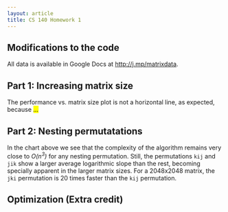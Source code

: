 ```yaml
---
layout: article
title: CS 140 Homework 1
---
```


## Modifications to the code

All data is available in Google Docs at <http://j.mp/matrixdata>.

## Part 1: Increasing matrix size

<script type="text/javascript" src="//ajax.googleapis.com/ajax/static/modules/gviz/1.0/chart.js">
{
  "dataSourceUrl": "//docs.google.com/spreadsheet/tq?range=A1%3AC12&key=0Aktsct0Ua9XhdHRHcXZrRldURm91azhnbUNVM2NTanc&gid=0&headers=-1",
  "chartType": "LineChart",
  "options": {
    "titleTextStyle": {"fontSize": 16},
    "vAxis": {"title": "Execution time (μs)", "logScale": true, "format": "#,###"},
    "hAxis": {"title": "Matrix size", "logScale": true},
    "title": "Log-log plot of execution time and matrix size",
    "width": 900, "height": 400,
    "pointSize": 7,
    "series": [
      {}, {"pointSize": 0, "lineWidth": 1}
    ]
  }
}
</script>

<script type="text/javascript" src="//ajax.googleapis.com/ajax/static/modules/gviz/1.0/chart.js">
{
  "dataSourceUrl": "//docs.google.com/spreadsheet/tq?range=H1%3AI12&key=0Aktsct0Ua9XhdHRHcXZrRldURm91azhnbUNVM2NTanc&gid=0&headers=-1",
  "chartType": "LineChart",
  "options": {
    "titleTextStyle": {"fontSize": 16},
    "curveType": "function",
    "vAxis": {"title": "Performance (flops)", "format": "#,###"},
    "hAxis": {"title": "Matrix size", "logScale": true},
    "title": "Log-linear plot of performance and matrix size",
    "width": 900, "height": 400,
    "legend": "none",
    "pointSize": 7,
    "series": [
      {"lineWidth": 1}
    ]
  }
}
</script>

The performance vs. matrix size plot is not a horizontal line, as expected, because <mark>...</mark>

## Part 2: Nesting permutatations

<script type="text/javascript" src="//ajax.googleapis.com/ajax/static/modules/gviz/1.0/chart.js">
{
  "dataSourceUrl": "//docs.google.com/spreadsheet/tq?range='Part+2'!A1%3AG12&key=0Aktsct0Ua9XhdHRHcXZrRldURm91azhnbUNVM2NTanc&gid=0&headers=-1",
  "chartType": "LineChart",
  "options": {
    "titleTextStyle": {"fontSize": 16},
    "curveType": "function",
    "vAxis": {"title": "Execution time (μs)", "logScale": true, "format": "#,###"},
    "hAxis": {"title": "Matrix size", "logScale": true},
    "title": "Log-log plot of execution time and matrix size for different nesting permutations",
    "width": 900, "height": 400,
    "lineWidth": 1,
    "pointSize": 7
  }
}
</script>

In the chart above we see that the complexity of the algorithm remains very
close to *O(n<sup>3</sup>)* for any nesting permutation. Still, the
permutations `kij` and `jik` show a larger average logarithmic slope than the
rest, becoming specially apparent in the larger matrix sizes. For a 2048x2048
matrix, the `jki` permutation is 20 times faster than the `kij` permutation.

<script type="text/javascript" src="//ajax.googleapis.com/ajax/static/modules/gviz/1.0/chart.js">
{
  "dataSourceUrl": "//docs.google.com/spreadsheet/tq?range='Part+2'!A1%3AG12&key=0Aktsct0Ua9XhdHRHcXZrRldURm91azhnbUNVM2NTanc&gid=0&headers=1&transpose=1",
  "chartType": "LineChart",
  "options": {
    "titleTextStyle": {"fontSize": 16},
    "curveType": "function",
    "vAxis": {"title": "Execution time (μs)", "logScale": true, "format": "#,###"},
    "hAxis": {"title": "Nesting permutation"},
    "title": "Log chart of execution time vs. nesting permutations",
    "width": 900, "height": 400,
    "lineWidth": 1,
    "pointSize": 7
  }
}
</script>

<script type="text/javascript" src="//ajax.googleapis.com/ajax/static/modules/gviz/1.0/chart.js">
{
  "dataSourceUrl": "//docs.google.com/spreadsheet/tq?range=A1%3AG1%2CA6%3AG6%2CA9%3AG9%2CA12%3AG12&merge=ROWS&key=0Aktsct0Ua9XhdHRHcXZrRldURm91azhnbUNVM2NTanc&gid=1&headers=1&transpose=1",
  "chartType": "ColumnChart",
  "options": {
    "titleTextStyle": {"fontSize": 16},
    "curveType": "function",
    "vAxis": {"title": "Execution time (μs)", "logScale": true, "format": "#,###"},
    "hAxis": {"title": "Nesting permutation"},
    "title": "Log chart of execution time vs. nesting permutations",
    "width": 900, "height": 400,
    "lineWidth": 1
  }
}
</script>

## Optimization (Extra credit)

